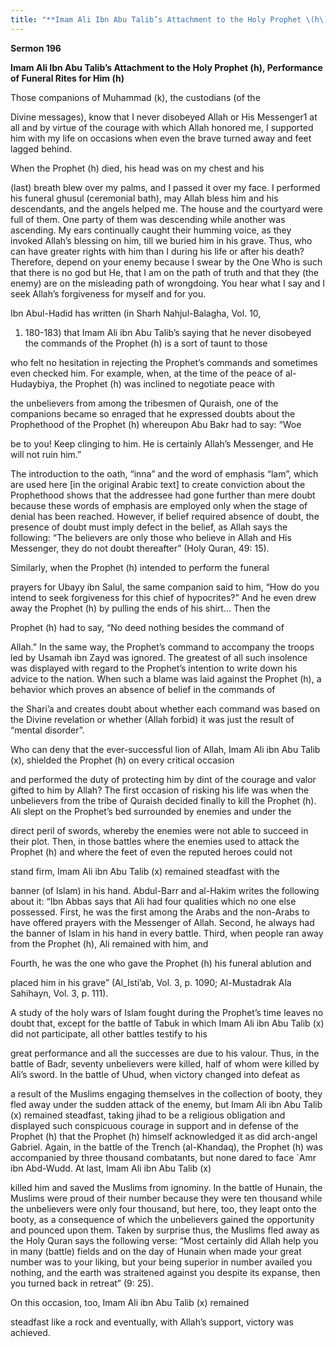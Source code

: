 ```yaml
---
title: "**Imam Ali Ibn Abu Talib’s Attachment to the Holy Prophet \(h\), Performance of Funeral Rites for Him \(h\)**" 
---
```

**Sermon 196**

**Imam Ali Ibn Abu Talib’s Attachment to the Holy Prophet \(h\), Performance of Funeral Rites for Him \(h\)**

<a id="page672"></a>Those companions of Muhammad \(k\), the custodians \(of the

Divine messages\), know that I never disobeyed Allah or His Messenger1 at all and by virtue of the courage with which Allah honored me, I supported him with my life on occasions when even the brave turned away and feet lagged behind\.

When the Prophet \(h\) died, his head was on my chest and his

\(last\) breath blew over my palms, and I passed it over my face\. I performed his funeral ghusul \(ceremonial bath\), may Allah bless him and his descendants, and the angels helped me\. The house and the courtyard were full of them\. One party of them was descending while another was ascending\. My ears continually caught their humming voice, as they invoked Allah’s blessing on him, till we buried him in his grave\. Thus, who can have greater rights with him than I during his life or after his death? Therefore, depend on your enemy because I swear by the One Who is such that there is no god but He, that I am on the path of truth and that they \(the enemy\) are on the misleading path of wrongdoing\. You hear what I say and I seek Allah’s forgiveness for myself and for you\.

Ibn Abul\-Hadid has written \(in Sharh Nahjul\-Balagha, Vol\. 10,

1. 180\-183\) that Imam Ali ibn Abu Talib’s saying that he never disobeyed the commands of the Prophet \(h\) is a sort of taunt to those

who felt no hesitation in rejecting the Prophet’s commands and sometimes even checked him\. For example, when, at the time of the peace of al\-Hudaybiya, the Prophet \(h\) was inclined to negotiate peace with

the unbelievers from among the tribesmen of Quraish, one of the companions became so enraged that he expressed doubts about the Prophethood of the Prophet \(h\) whereupon Abu Bakr had to say: “Woe

be to you\! Keep clinging to him\. He is certainly Allah’s Messenger, and He will not ruin him\.”

The introduction to the oath, “inna” and the word of emphasis “lam”, which are used here \[in the original Arabic text\] to create conviction about the Prophethood shows that the addressee had gone further than mere doubt because these words of emphasis are employed only when the stage of denial has been reached\. However, if belief required absence of doubt, the presence of doubt must imply defect in the belief, as Allah says the following: “The believers are only those who believe in Allah and His Messenger, they do not doubt thereafter” \(Holy Quran, 49: 15\)\.

<a id="page673"></a>Similarly, when the Prophet \(h\) intended to perform the funeral

prayers for Ubayy ibn Salul, the same companion said to him, “How do you intend to seek forgiveness for this chief of hypocrites?” And he even drew away the Prophet \(h\) by pulling the ends of his shirt\.\.\. Then the

Prophet \(h\) had to say, “No deed nothing besides the command of

Allah\.” In the same way, the Prophet’s command to accompany the troops led by Usamah ibn Zayd was ignored\. The greatest of all such insolence was displayed with regard to the Prophet’s intention to write down his advice to the nation\. When such a blame was laid against the Prophet \(h\), a behavior which proves an absence of belief in the commands of

the Shari’a and creates doubt about whether each command was based on the Divine revelation or whether \(Allah forbid\) it was just the result of “mental disorder”\.

Who can deny that the ever\-successful lion of Allah, Imam Ali ibn Abu Talib \(x\), shielded the Prophet \(h\) on every critical occasion

and performed the duty of protecting him by dint of the courage and valor gifted to him by Allah? The first occasion of risking his life was when the unbelievers from the tribe of Quraish decided finally to kill the Prophet \(h\)\. Ali slept on the Prophet’s bed surrounded by enemies and under the

direct peril of swords, whereby the enemies were not able to succeed in their plot\. Then, in those battles where the enemies used to attack the Prophet \(h\) and where the feet of even the reputed heroes could not

stand firm, Imam Ali ibn Abu Talib \(x\) remained steadfast with the

banner \(of Islam\) in his hand\. Abdul\-Barr and al\-Hakim writes the following about it: “Ibn Abbas says that Ali had four qualities which no one else possessed\. First, he was the first among the Arabs and the non\-Arabs to have offered prayers with the Messenger of Allah\. Second, he always had the banner of Islam in his hand in every battle\. Third, when people ran away from the Prophet \(h\), Ali remained with him, and

Fourth, he was the one who gave the Prophet \(h\) his funeral ablution and

placed him in his grave” \(Al_Isti’ab, Vol\. 3, p\. 1090; Al\-Mustadrak Ala Sahihayn, Vol\. 3, p\. 111\)\.

A study of the holy wars of Islam fought during the Prophet’s time leaves no doubt that, except for the battle of Tabuk in which Imam Ali ibn Abu Talib \(x\) did not participate, all other battles testify to his

great performance and all the successes are due to his valour\. Thus, in the battle of Badr, seventy unbelievers were killed, half of whom were killed by Ali’s sword\. In the battle of Uhud, when victory changed into defeat as

<a id="page674"></a>a result of the Muslims engaging themselves in the collection of booty, they fled away under the sudden attack of the enemy, but Imam Ali ibn Abu Talib \(x\) remained steadfast, taking jihad to be a religious obligation and displayed such conspicuous courage in support and in defense of the Prophet \(h\) that the Prophet \(h\) himself acknowledged it as did arch\-angel Gabriel\. Again, in the battle of the Trench \(al\-Khandaq\), the Prophet \(h\) was accompanied by three thousand combatants, but none dared to face \`Amr ibn Abd\-Wudd\. At last, Imam Ali ibn Abu Talib \(x\)

killed him and saved the Muslims from ignominy\. In the battle of Hunain, the Muslims were proud of their number because they were ten thousand while the unbelievers were only four thousand, but here, too, they leapt onto the booty, as a consequence of which the unbelievers gained the opportunity and pounced upon them\. Taken by surprise thus, the Muslims fled away as the Holy Quran says the following verse: “Most certainly did Allah help you in many \(battle\) fields and on the day of Hunain when made your great number was to your liking, but your being superior in number availed you nothing, and the earth was straitened against you despite its expanse, then you turned back in retreat” \(9: 25\)\.

On this occasion, too, Imam Ali ibn Abu Talib \(x\) remained

steadfast like a rock and eventually, with Allah’s support, victory was achieved\.

